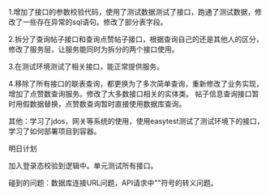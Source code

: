 1.增加了接口的参数校验代码，使用了测试数据测试了接口，跑通了测试数据，修改了一些存在异常的sql语句。修改了部分表字段。

2.拆分了查询帖子接口和查询点赞帖子接口，根据查询自己的还是其他人的区分，修改了服务层，让服务能同时为拆分的两个接口使用。 

3.在测试环境测试了相关接口，能正常提供服务。

4.移除了所有接口的联表查询，都更换为了多次简单查询，重新修改了业务实现，增加了点赞数查询服务。修改了大多数接口相关的实体类。 帖子信息查询接口暂时用假数据替换，点赞数查询暂时直接使用数据库查询。

其他：学习了jdos，网关等系统的使用，使用easytest测试了测试环境下的接口，学习了如何部署项目到容器。

明日计划

加入登录态校验到逻辑中。单元测试所有接口。





碰到的问题：数据库连接URL问题，API请求中""符号的转义问题。